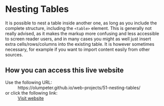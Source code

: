 # Nesting Tables

It is possible to nest a table inside another one, as long as you include the complete structure, including the <code>&lt;table&gt;</code> element. This is generally not really advised, as it makes the markup more confusing and less accessible to screen reader users, and in many cases you might as well just insert extra cells/rows/columns into the existing table. It is however sometimes necessary, for example if you want to import content easily from other sources.

## How you can access this live website

<dl>
  Use the following URL:
  <dd>
    https://olumpeter.github.io/web-projects/51-nesting-tables/
  </dd>
  or click the following link:
  <dd>
    <a href="https://olumpeter.github.io/web-projects/51-nesting-tables/">Visit website</a>
  </dd>
</dl>
